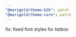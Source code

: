 ```yaml
---
"@marigold/theme-b2b": patch
"@marigold/theme-core": patch
---
```


fix: fixed font styles for listbox
